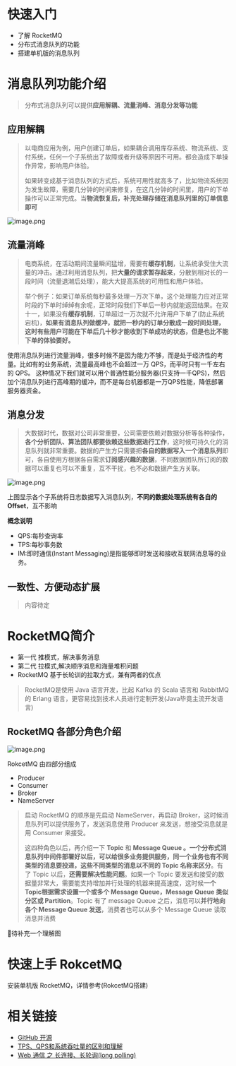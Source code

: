 # 快速入门

- 了解 RocketMQ
- 分布式消息队列的功能
- 搭建单机版的消息队列

# 消息队列功能介绍

> 分布式消息队列可以提供**应用解耦、流量消峰、消息分发等功能**

## 应用解耦

> 以电商应用为例，用户创建订单后，如果耦合调用库存系统、物流系统、支付系统，任何一个子系统出了故障或者升级等原因不可用。都会造成下单操作异常，影响用户体验。
>
> 如果转变成基于消息队列的方式后，系统可用性就高多了，比如物流系统因为发生故障，需要几分钟的时间来修复，在这几分钟的时间里，用户的下单操作可以正常完成。当**物流恢复后，补充处理存储在消息队列里的订单信息即可**

![image.png](http://ww1.sinaimg.cn/large/006rAlqhgy1gijboh4f0mj30xo0byad4.jpg)

## 流量消峰

> 电商系统，在活动期间流量瞬间猛增，需要有**缓存机制**，让系统承受住大流量的冲击。通过利用消息队列，把**大量的请求暂存起来**，分散到相对长的一段时间（流量退潮后处理），能大大提高系统的可用性和用户体验。
>
> 举个例子：如果订单系统每秒最多处理一万次下单，这个处理能力应对正常时段的下单时绰绰有余呢，正常时段我们下单后一秒内就能返回结果。在双十一，如果没有**缓存机制**，订单超过一万次就不允许用户下单了(防止系统宕机)，**如果有消息队列做缓冲，就把一秒内的订单分散成一段时间处理，这时有些用户可能在下单后几十秒才能收到下单成功的状态，但是也比不能下单的体验要好。**

使用消息队列进行流量消峰，很多时候不是因为能力不够，而是处于经济性的考量。比如有的业务系统，流量最高峰也不会超过一万 QPS，而平时只有一千左右的 QPS。 这种情况下我们就可以用个普通性能分服务器(只支持一千QPS)，然后加个消息队列进行高峰期的缓冲，而不是每台机器都是一万QPS性能，降低部署服务器资金。

## 消息分发

> 大数据时代，数据对公司非常重要，公司需要依赖对数据分析等各种操作，**各个分析团队、算法团队都要依赖这些数据进行工作**，这时候可持久化的消息队列就非常重要。数据的产生方只需要把**各自的数据写入一个消息队列**即可，各自使用方根据各自需求**订阅感兴趣的数据**，不同数据团队所订阅的数据可以重复也可以不重复，互不干扰，也不必和数据产生方关联。

![image.png](http://ww1.sinaimg.cn/mw690/006rAlqhgy1gijcntl9r5j30ym0laage.jpg)

上图显示各个子系统将日志数据写入消息队列，**不同的数据处理系统有各自的 Offset**，互不影响

**概念说明**

- QPS:每秒查询率
- TPS:每秒事务数
- IM:即时通信(Instant Messaging)是指能够即时发送和接收互联网消息等的业务。

## 一致性、方便动态扩展

> 内容待定



# RocketMQ简介

- 第一代 推模式，解决事务消息
- 第二代 拉模式,解决顺序消息和海量堆积问题
- RocketMQ 基于长轮训的拉取方式，兼有两者的优点

> RocketMQ是使用 Java 语言开发，比起 Kafka 的 Scala 语言和 RabbitMQ 的 Erlang 语言，更容易找到技术人员进行定制开发(Java毕竟主流开发语言)

## RocketMQ 各部分角色介绍

![image.png](http://ww1.sinaimg.cn/large/006rAlqhly1gc5i1cr4boj314e0hojvt.jpg)

RokcetMQ 由四部分组成

- Producer
- Consumer
- Broker
- NameServer

> 启动 RocketMQ 的顺序是先启动 NameServer，再启动 Broker，这时候消息队列可以提供服务了，发送消息使用 Producer 来发送，想接受消息就是用 Consumer 来接受。
>
> 这四种角色以后，再介绍一下 **Topic** 和 **Message Queue **。一个分布式消息队列中间件部署好以后，可以给很多业务提供服务，同一个业务也有不同类型的消息要投递，这些**不同类型的消息以不同的 Topic 名称来区分**。有了 Topic 以后，**还需要解决性能问题**。如果一个 Topic 要发送和接受的数据量非常大，需要能支持增加并行处理的机器来提高速度，这时候**一个Topic根据需求设置一个或多个 Message Queue，Message Queue 类似分区或 Partition**。Topic 有了 message Queue 之后，消息可以**并行地向各个 Message Queue 发送**，消费者也可以从多个 Message Queue 读取消息并消费

:helicopter:待补充一个理解图

# 快速上手 RokcetMQ

安装单机版 RocketMQ，详情参考(RokcetMQ搭建)

# 相关链接

- [GitHub 开源](https://github.com/apache/rocketmq/tree/master/docs/cn)
- [TPS、QPS和系统吞吐量的区别和理解](https://blog.csdn.net/u010889616/article/details/83245695)
- [Web 通信 之 长连接、长轮询(long polling)](https://www.cnblogs.com/hoojo/p/longpolling_comet_jquery_iframe_ajax.html)

